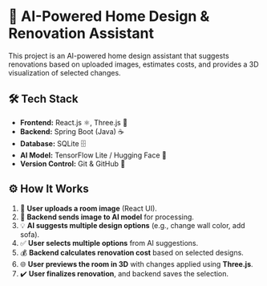 # 🚀 AI-Powered Home Design & Renovation Assistant

This project is an AI-powered home design assistant that suggests renovations based on uploaded images, estimates costs, and provides a 3D visualization of selected changes.

## 🛠️ Tech Stack
- **Frontend:** React.js ⚛️, Three.js 🎨
- **Backend:** Spring Boot (Java) ☕
- **Database:** SQLite 🗄️
- **AI Model:** TensorFlow Lite / Hugging Face 🤖
- **Version Control:** Git & GitHub 🔄

## ⚙️ How It Works
1. 📸 **User uploads a room image** (React UI).
2. 🤖 **Backend sends image to AI model** for processing.
3. 💡 **AI suggests multiple design options** (e.g., change wall color, add sofa).
4. ✅ **User selects multiple options** from AI suggestions.
5. 💰 **Backend calculates renovation cost** based on selected designs.
6. 🌐 **User previews the room in 3D** with changes applied using **Three.js**.
7. ✔️ **User finalizes renovation**, and backend saves the selection.

